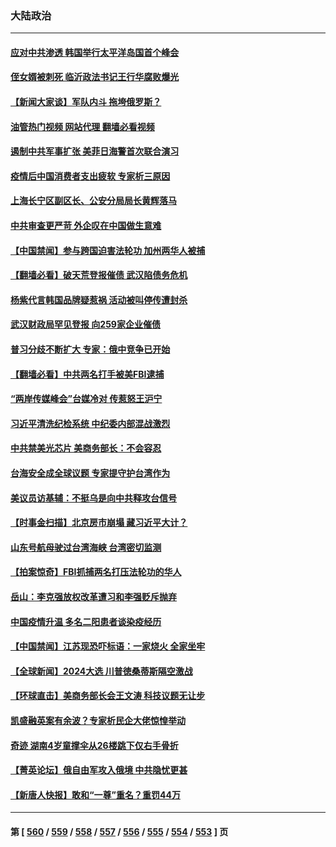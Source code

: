 ### 大陆政治
---
#### [应对中共渗透 韩国举行太平洋岛国首个峰会](../../pages/ncid277/n14006052.md?05300045) 
#### [侄女婿被刺死 临沂政法书记王行华腐败爆光](../../pages/ncid277/n14005171.md?05300045) 
#### [【新闻大家谈】军队内斗 拖垮俄罗斯？](../../pages/ncid277/n14005951.md?05300045) 
#### [油管热门视频 网站代理 翻墙必看视频](http://138.2.39.72:81/youtube.html?epic-marker?05300045)
#### [遏制中共军事扩张 美菲日海警首次联合演习](../../pages/ncid277/n14005888.md?05300045) 
#### [疫情后中国消费者支出疲软 专家析三原因](../../pages/ncid277/n14005919.md?05300045) 
#### [上海长宁区副区长、公安分局局长黄辉落马](../../pages/ncid277/n14005869.md?05300045) 
#### [中共审查更严苛 外企叹在中国做生意难](../../pages/ncid277/n14005796.md?05300045) 
#### [【中国禁闻】参与跨国迫害法轮功 加州两华人被捕](../../pages/ncid277/n14005816.md?05300045) 
#### [【翻墙必看】破天荒登报催债 武汉陷债务危机](../../pages/ncid277/n14005506.md?05300045) 
#### [杨紫代言韩国品牌疑惹祸 活动被叫停传遭封杀](../../pages/ncid277/n14005496.md?05300045) 
#### [武汉财政局罕见登报 向259家企业催债](../../pages/ncid277/n14005218.md?05300045) 
#### [普习分歧不断扩大 专家：俄中竞争已开始](../../pages/ncid277/n14005128.md?05300045) 
#### [【翻墙必看】中共两名打手被美FBI逮捕](../../pages/ncid277/n14005161.md?05300045) 
#### [“两岸传媒峰会”台媒冷对 传惹怒王沪宁](../../pages/ncid277/n14005163.md?05300045) 
#### [习近平清洗纪检系统 中纪委内部混战激烈](../../pages/ncid277/n14005124.md?05300045) 
#### [中共禁美光芯片 美商务部长：不会容忍](../../pages/ncid277/n14005101.md?05300045) 
#### [台海安全成全球议题 专家提守护台湾作为](../../pages/ncid277/n14005045.md?05300045) 
#### [美议员访基辅：不挺乌是向中共释攻台信号](../../pages/ncid277/n14005081.md?05300045) 
#### [【时事金扫描】北京房市崩塌 藏习近平大计？](../../pages/ncid277/n14005071.md?05300045) 
#### [山东号航母驶过台湾海峡 台湾密切监测](../../pages/ncid277/n14005068.md?05300045) 
#### [【拍案惊奇】FBI抓捕两名打压法轮功的华人](../../pages/ncid277/n14005056.md?05300045) 
#### [岳山：李克强放权改革遭习和李强贬斥抛弃](../../pages/ncid277/n14004847.md?05300045) 
#### [中国疫情升温 多名二阳患者谈染疫经历](../../pages/ncid277/n14004993.md?05300045) 
#### [【中国禁闻】江苏现恐吓标语：一家烧火 全家坐牢](../../pages/ncid277/n14004740.md?05300045) 
#### [【全球新闻】2024大选 川普徳桑蒂斯隔空激战](../../pages/ncid277/n14004978.md?05300045) 
#### [【环球直击】美商务部长会王文涛 科技议题无让步](../../pages/ncid277/n14004753.md?05300045) 
#### [凯盛融英案有余波？专家析民企大佬惊惶举动](../../pages/ncid277/n14004234.md?05300045) 
#### [奇迹 湖南4岁童撑伞从26楼跳下仅右手骨折](../../pages/ncid277/n14004956.md?05300045) 
#### [【菁英论坛】俄自由军攻入俄境 中共隐忧更甚](../../pages/ncid277/n14004760.md?05300045) 
#### [【新唐人快报】敢和“一尊”重名？重罚44万](../../pages/ncid277/n14004794.md?05300045) 

---
#### 第 [ [560](./560.md?05300045) / [559](./559.md?05300045) / [558](./558.md?05300045) / [557](./557.md?05300045) / [556](./556.md?05300045) / [555](./555.md?05300045) / [554](./554.md?05300045) / [553](./553.md?05300045) ] 页
